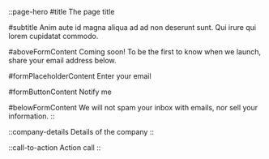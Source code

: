 ::page-hero
#title
The page title

#subtitle
Anim aute id magna aliqua ad ad non deserunt sunt. Qui irure qui
lorem cupidatat commodo.

#aboveFormContent
Coming soon! To be the first to know when we launch, share your
email address below.

#formPlaceholderContent
Enter your email

#formButtonContent
Notify me

#belowFormContent
We will not spam your inbox with emails, nor sell your
information.
::

::company-details
Details of the company
::

::call-to-action
Action call
::
